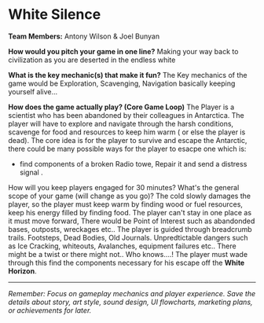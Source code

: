 # White Silence

**Team Members:** Antony Wilson & Joel Bunyan

**How would you pitch your game in one line?**
  Making your way back to civilization as you are deserted in the endless white

**What is the key mechanic(s) that make it fun?**
 The Key mechanics of the game would be Exploration, Scavenging, Navigation basically keeping yourself alive...

**How does the game actually play? (Core Game Loop)**
  The Player is  a scientist who has been abandoned by their colleagues in Antarctica.  The player will have to explore and navigate through the harsh conditions, scavenge for food and resources to keep him 
warm ( or else the player is dead). The core idea is for the player to survive and escape the Antarctic, there could be many possible ways for the player to esacpe one which is:
 - find components of a broken Radio towe, Repair it and send a distress signal .

How will you keep players engaged for 30 minutes? What's the general scope of your game (will change as you go)?
  The cold slowly damages the player, so the player must keep warm by finding wood or fuel resources, keep his energy filled by finding food. The player can't stay in one place as it must move forward,
  There would be Point of Interest such as abandonded bases, outposts, wreckages etc.. The player is guided through breadcrumb trails. Footsteps, Dead Bodies, Old Journals. Unpredtictable dangers such as
  Ice Cracking, whiteouts, Avalanches, equipment failures etc..  There might be a twist or there might not.. Who knows....! The player must wade through this find the components necessary for his 
  escape off the **White Horizon**.

---
*Remember: Focus on gameplay mechanics and player experience. Save the details about story, art style, sound design, UI flowcharts, marketing plans, or achievements for later.*
